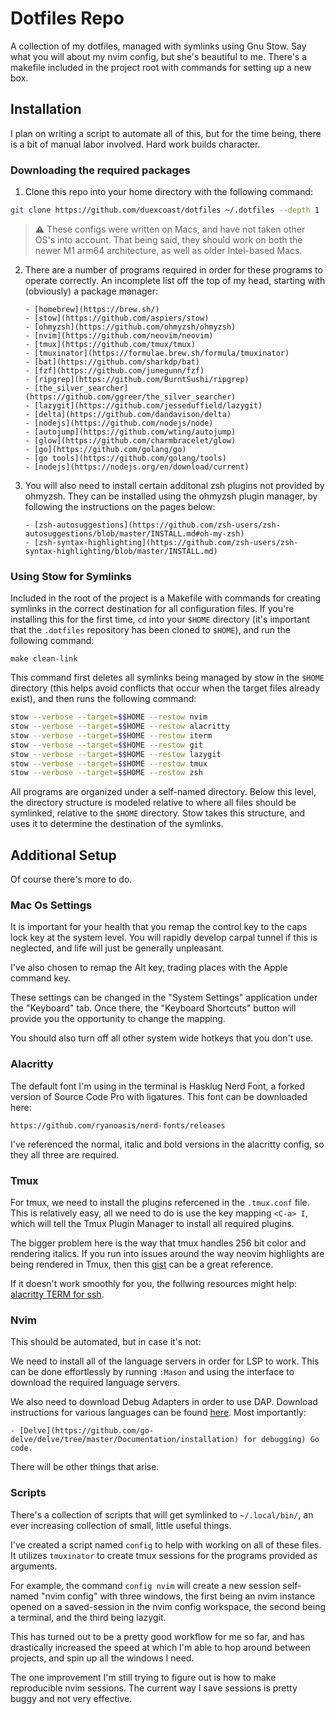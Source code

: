 # Dotfiles Repo

A collection of my dotfiles, managed with symlinks using Gnu Stow. Say what you
will about my nvim config, but she's beautiful to me. There's a makefile included
in the project root with commands for setting up a new box.

## Installation

I plan on writing a script to automate all of this, but for the time being, there
is a bit of manual labor involved. Hard work builds character.

### Downloading the required packages

1. Clone this repo into your home directory with the following command:

```bash
git clone https://github.com/duexcoast/dotfiles ~/.dotfiles --depth 1
```

> :warning: These configs were written on Macs, and have not taken other OS's into
> account. That being said, they should work on both the newer M1 arm64 architecture,
> as well as older Intel-based Macs.

2.  There are a number of programs required in order for these programs to operate
    correctly. An incomplete list off the top of my head, starting with (obviously) a
    package manager:

        - [homebrew](https://brew.sh/)
        - [stow](https://github.com/aspiers/stow)
        - [ohmyzsh](https://github.com/ohmyzsh/ohmyzsh)
        - [nvim](https://github.com/neovim/neovim)
        - [tmux](https://github.com/tmux/tmux)
        - [tmuxinator](https://formulae.brew.sh/formula/tmuxinator)
        - [bat](https://github.com/sharkdp/bat)
        - [fzf](https://github.com/junegunn/fzf)
        - [ripgrep](https://github.com/BurntSushi/ripgrep)
        - [the_silver_searcher](https://github.com/ggreer/the_silver_searcher)
        - [lazygit](https://github.com/jesseduffield/lazygit)
        - [delta](https://github.com/dandavison/delta)
        - [nodejs](https://github.com/nodejs/node)
        - [autojump](https://github.com/wting/autojump)
        - [glow](https://github.com/charmbracelet/glow)
        - [go](https://github.com/golang/go)
        - [go tools](https://github.com/golang/tools)
        - [nodejs](https://nodejs.org/en/download/current)

3.  You will also need to install certain additonal zsh plugins not provided by
    ohmyzsh. They can be installed using the ohmyzsh plugin manager, by following
    the instructions on the pages below:

        - [zsh-autosuggestions](https://github.com/zsh-users/zsh-autosuggestions/blob/master/INSTALL.md#oh-my-zsh)
        - [zsh-syntax-highlighting](https://github.com/zsh-users/zsh-syntax-highlighting/blob/master/INSTALL.md)

### Using Stow for Symlinks

Included in the root of the project is a Makefile with commands for creating symlinks
in the correct destination for all configuration files. If you're installing this
for the first time, `cd` into your `$HOME` directory (it's important that the
`.dotfiles` repository has been cloned to `$HOME`), and run the following command:

```
make clean-link
```

This command first deletes all symlinks being managed by stow in the `$HOME`
directory (this helps avoid conflicts that occur when the target files already
exist), and then runs the following command:

```bash
stow --verbose --target=$$HOME --restow nvim
stow --verbose --target=$$HOME --restow alacritty
stow --verbose --target=$$HOME --restow iterm
stow --verbose --target=$$HOME --restow git
stow --verbose --target=$$HOME --restow lazygit
stow --verbose --target=$$HOME --restow tmux
stow --verbose --target=$$HOME --restow zsh
```

All programs are organized under a self-named directory. Below this level, the
directory structure is modeled relative to where all files should be symlinked,
relative to the `$HOME` directory. Stow takes this structure, and uses it to
determine the destination of the symlinks.

## Additional Setup

Of course there's more to do.

### Mac Os Settings

It is important for your health that you remap the control key to the caps lock
key at the system level. You will rapidly develop carpal tunnel if this is
neglected, and life will just be generally unpleasant.

I've also chosen to remap the Alt key, trading places with the Apple command key.

These settings can be changed in the "System Settings" application under the
"Keyboard" tab. Once there, the "Keyboard Shortcuts" button will provide you the
opportunity to change the mapping.

You should also turn off all other system wide hotkeys that you don't use.

### Alacritty

The default font I'm using in the terminal is Hasklug Nerd Font, a forked version
of Source Code Pro with ligatures. This font can be downloaded here:

```
https://github.com/ryanoasis/nerd-fonts/releases
```

I've referenced the normal, italic and bold versions in the alacritty config, so
they all three are required.

### Tmux

For tmux, we need to install the plugins refercened in the `.tmux.conf` file. This
is relatively easy, all we need to do is use the key mapping `<C-a> I`, which will
tell the Tmux Plugin Manager to install all required plugins.

The bigger problem here is the way that tmux handles 256 bit color and rendering
italics. If you run into issues around the way neovim highlights are being rendered
in Tmux, then this [gist](https://gist.github.com/andersevenrud/015e61af2fd264371032763d4ed965b6)
can be a great reference.

If it doesn't work smoothly for you, the follwing resources might help: [alacritty
TERM for ssh](https://news.ycombinator.com/item?id=27076282).

### Nvim

This should be automated, but in case it's not:

We need to install all of the language servers in order for LSP to work. This can
be done effortlessly by running `:Mason` and using the interface to download the
required language servers.

We also need to download Debug Adapters in order to use DAP. Download instructions
for various languages can be found [here](https://github.com/mfussenegger/nvim-dap/wiki/Debug-Adapter-installation).
Most importantly:

    - [Delve](https://github.com/go-delve/delve/tree/master/Documentation/installation) for debugging) Go code.

There will be other things that arise.

### Scripts

There's a collection of scripts that will get symlinked to `~/.local/bin/`, an ever
increasing collection of small, little useful things.

I've created a script named `config` to help with working on all of these files. It
utilizes `tmuxinator` to create tmux sessions for the programs provided as
arguments.

For example, the command `config nvim` will create a new session
self-named "nvim config" with three windows, the first being an nvim instance opened
on a saved-session in the nvim config workspace, the second being a terminal, and
the third being lazygit.

This has turned out to be a pretty good workflow for me so far, and has drastically
increased the speed at which I'm able to hop around between projects, and spin up
all the windows I need.

The one improvement I'm still trying to figure out is how to make reproducible nvim
sessions. The current way I save sessions is pretty buggy and not very effective.
